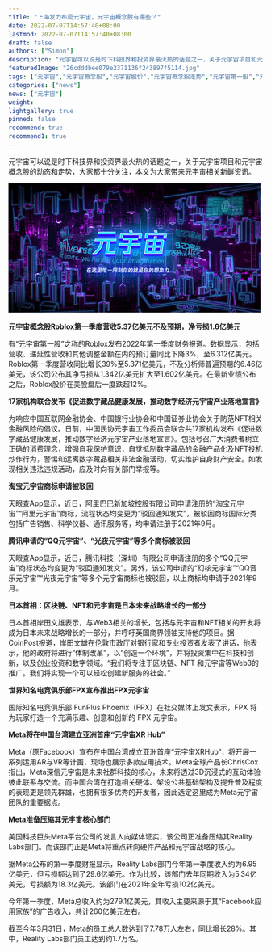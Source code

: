 ```yaml
---
title: "上海发力布局元宇宙，元宇宙概念股有哪些？"
date: 2022-07-07T14:57:40+08:00
lastmod: 2022-07-07T14:57:40+08:00
draft: false
authors: ["Simon"]
description: "元宇宙可以说是时下科技界和投资界最火热的话题之一，关于元宇宙项目和元宇宙概念股的动态和走势，大家都十分关注，本文为大家带来元宇宙相关新鲜资讯。"
featuredImage: "26cdddbee079e2371136f243897f5114.jpg"
tags: ["元宇宙","元宇宙概念股","元宇宙股价","元宇宙概念股走势","元宇宙第一股","元宇宙股票"]
categories: ["news"]
news: ["元宇宙"]
weight: 
lightgallery: true
pinned: false
recommend: true
recommend1: true
---
```


元宇宙可以说是时下科技界和投资界最火热的话题之一，关于元宇宙项目和元宇宙概念股的动态和走势，大家都十分关注，本文为大家带来元宇宙相关新鲜资讯。

![配图](26cdddbee079e2371136f243897f5114.jpg)

**元宇宙概念股Roblox第一季度营收5.37亿美元不及预期，净亏损1.6亿美元**

有“元宇宙第一股”之称的Roblox发布2022年第一季度财务报道。数据显示，包括营收、递延性营收和其他调整金额在内的预订量同比下降3%，至6.312亿美元。Roblox第一季度营收同比增长39%至5.371亿美元，不及分析师普遍预期的6.46亿美元，该公司公布其净亏损从1.342亿美元扩大至1.602亿美元。在最新业绩公布之后，Roblox股价在美股盘后一度跌超12%。

**17家机构联合发布《促进数字藏品健康发展，推动数字经济元宇宙产业落地宣言》**

为响应中国互联网金融协会、中国银行业协会和中国证券业协会关于防范NFT相关金融风险的倡议。日前，中国民协元宇宙工作委员会联合共17家机构发布《促进数字藏品健康发展，推动数字经济元宇宙产业落地宣言》。包括号召广大消费者树立正确的消费理念，增强自我保护意识，自觉抵制数字藏品的金融产品化及NFT投机炒作行为，警惕和远离数字藏品相关非法金融活动，切实维护自身财产安全。如发现相关违法违规活动，应及时向有关部门举报等。

**淘宝元宇宙商标申请被驳回**

天眼查App显示，近日，阿里巴巴新加坡控股有限公司申请注册的“淘宝元宇宙”“阿里元宇宙”商标，流程状态均变更为“驳回通知发文”，被驳回商标国际分类包括广告销售、科学仪器、通讯服务等，均申请注册于2021年9月。

**腾讯申请的“QQ元宇宙”、“光夜元宇宙”等多个商标被驳回**

天眼查App显示，近日，腾讯科技（深圳）有限公司申请注册的多个“QQ元宇宙”商标状态均变更为“驳回通知发文”。另外，该公司申请的“幻核元宇宙”“QQ音乐元宇宙”“光夜元宇宙”等多个元宇宙商标也被驳回，以上商标均申请于2021年9月。

**日本首相：区块链、NFT和元宇宙是日本未来战略增长的一部分**

日本首相岸田文雄表示，与Web3相关的增长，包括与元宇宙和NFT相关的开发将成为日本未来战略增长的一部分，并呼吁英国商界领袖支持他的项目。据CoinPost报道，岸田文雄在伦敦市政厅对银行家和专业投资者发表了讲话，他表示，他的政府将进行“体制改革”，以“创造一个环境”，并将投资集中在科技和创新，以及创业投资和数字领域。“我们将专注于区块链、NFT 和元宇宙等Web3的推广。我们将实现一个可以轻松创建新服务的社会。”

**世界知名电竞俱乐部FPX宣布推出FPX元宇宙**

国际知名电竞俱乐部 FunPlus Phoenix（FPX）在社交媒体上发文表示，FPX 将为玩家打造一个充满乐趣、创意和创新的 FPX 元宇宙。

**Meta将在中国台湾建立亚洲首座“元宇宙XR Hub”**

Meta（原Facebook）宣布在中国台湾成立亚洲首座“元宇宙XRHub”，将开展一系列运用AR与VR等计画，现场也展示多款应用技术。Meta全球产品长ChrisCox指出，Meta深信元宇宙是未来社群科技的核心，未来将透过3D沉浸式的互动体验彼此联系与交流。而中国台湾在打造相关硬体、架设公共基础架构及提升普及程度的表现更是领先群雄，也拥有很多优秀的开发者，因此选定这里成为Meta元宇宙团队的重要据点。

**Meta准备压缩其元宇宙核心部门**

美国科技巨头Meta平台公司的发言人向媒体证实，该公司正准备压缩其Reality Labs部门。而该部门正是Meta将重点转向硬件产品和元宇宙战略的核心。

据Meta公布的第一季度财报显示，Reality Labs部门今年第一季度收入约为6.95亿美元，但亏损额达到了29.6亿美元。作为比较，该部门去年同期收入为5.34亿美元，亏损额为18.3亿美元。该部门在2021年全年亏损102亿美元。

今年第一季度，Meta总收入约为279.1亿美元，其收入主要来源于其“Facebook应用家族”的广告收入，共计260亿美元左右。

截至今年3月31日，Meta的员工总人数达到了7.78万人左右，同比增长28%。其中，Reality Labs部门员工达到约1.7万名。
